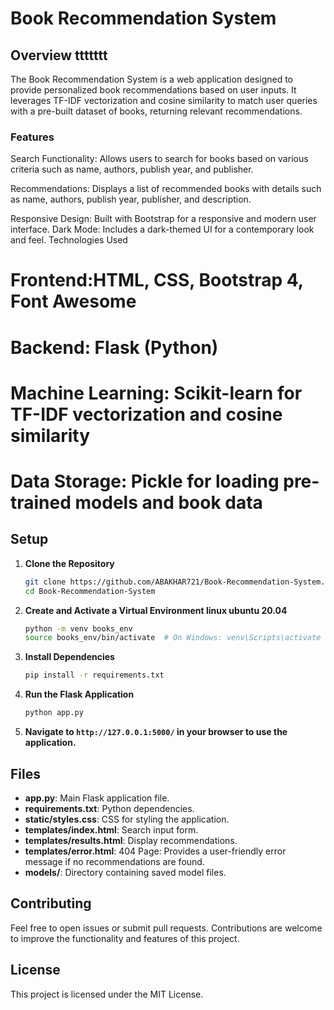 # Book Recommendation System

## Overview  ttttttt

The Book Recommendation System is a web application designed to provide personalized book recommendations based on user inputs. It leverages TF-IDF vectorization and cosine similarity to match user queries with a pre-built dataset of books, returning relevant recommendations.

### Features
Search Functionality: Allows users to search for books based on various criteria 
such as name, authors, publish year, and publisher.

Recommendations: Displays a list of recommended books with details such as name, 
authors, publish year, publisher, and description.

Responsive Design: Built with Bootstrap for a responsive and modern user interface.
Dark Mode: Includes a dark-themed UI for a contemporary look and feel.
Technologies Used

# Frontend:HTML, CSS, Bootstrap 4, Font Awesome
# Backend: Flask (Python)
# Machine Learning: Scikit-learn for TF-IDF vectorization and cosine similarity
# Data Storage: Pickle for loading pre-trained models and book data

## Setup

1. **Clone the Repository**

    ```bash
    git clone https://github.com/ABAKHAR721/Book-Recommendation-System.git
    cd Book-Recommendation-System
    ```

2. **Create and Activate a Virtual Environment linux ubuntu 20.04**

    ```bash
    python -m venv books_env
    source books_env/bin/activate  # On Windows: venv\Scripts\activate
    ```

3. **Install Dependencies**

    ```bash
    pip install -r requirements.txt
    ```

4. **Run the Flask Application**

    ```bash
    python app.py
    ```

5. **Navigate to `http://127.0.0.1:5000/` in your browser to use the application.**

## Files

- **app.py**: Main Flask application file.
- **requirements.txt**: Python dependencies.
- **static/styles.css**: CSS for styling the application.
- **templates/index.html**: Search input form.
- **templates/results.html**: Display recommendations.
- **templates/error.html**: 404 Page: Provides a user-friendly error message if no recommendations are found.
- **models/**: Directory containing saved model files.

## Contributing

Feel free to open issues or submit pull requests. Contributions are welcome to improve the functionality and features of this project.


## License

This project is licensed under the MIT License.
